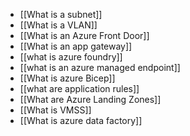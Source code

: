 
- [[What is a subnet]]
- [[What is a VLAN]]
- [[What is an Azure Front Door]]
- [[What is an app gateway]]
- [[what is azure foundry]]
- [[what is an azure managed endpoint]]
- [[What is azure Bicep]]
- [[what are application rules]]
- [[What are Azure Landing Zones]]
- [[What is VMSS]]
- [[What is azure data factory]]